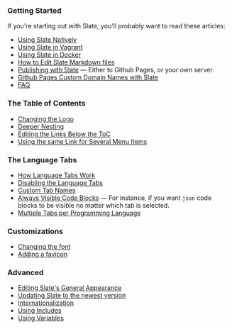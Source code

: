### Getting Started

If you're starting out with Slate, you'll probably want to read these articles:

* [Using Slate Natively](wiki/Using-Slate-Natively)
* [Using Slate in Vagrant](wiki/Using-Slate-in-Vagrant)
* [Using Slate in Docker](wiki/Using-Slate-in-Docker)
* [How to Edit Slate Markdown files](wiki/Markdown-Syntax)
* [Publishing with Slate](wiki/Deploying-Slate) — Either to Github Pages, or your own server.
* [Github Pages Custom Domain Names with Slate](wiki/Deploying-Slate#custom-domains-with-github)
* [FAQ](https://github.com/slatedocs/slate/wiki/Frequently-Asked-Questions)

### The Table of Contents

* [Changing the Logo](wiki/Changing-the-Logo-and-adding-Images)
* [Deeper Nesting](wiki/Deeper-Nesting)
* [Editing the Links Below the ToC](wiki/External-Links-in-the-ToC)
* [Using the same Link for Several Menu Items](wiki/Using-the-same-link-for-several-menu-items)

### The Language Tabs

* [How Language Tabs Work](wiki/Customizing-the-Language-Tabs#how-the-language-tabs-work)
* [Disabling the Language Tabs](wiki/Customizing-the-Language-Tabs#disabling-the-language-tabs)
* [Custom Tab Names](wiki/Customizing-the-Language-Tabs#language-tab-display-names)
* [Always Visible Code Blocks](wiki/Customizing-the-Language-Tabs#always-visible-code-blocks) — For instance, if you want `json` code blocks to be visible no matter which tab is selected.
* [Multiple Tabs per Programming Language](wiki/Multiple-language-tabs-per-programming-language)

### Customizations

 * [Changing the font](wiki/Changing-the-font)
 * [Adding a favicon](wiki/Adding-a-favicon)

### Advanced

* [Editing Slate's General Appearance](wiki/Custom-Slate-Themes)
* [Updating Slate to the newest version](wiki/Updating-Slate)
* [Internationalization](wiki/Internationalization)
* [Using Includes](wiki/Using-Includes)
* [Using Variables](wiki/Using-global-variables)